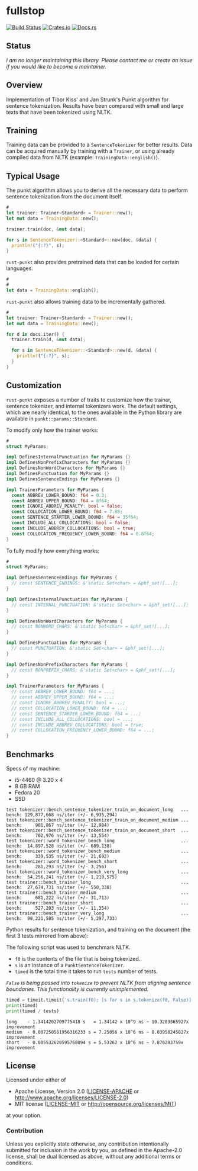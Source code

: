 # fullstop

[![Build Status](https://travis-ci.org/ferristseng/rust-fullstop.svg)](https://travis-ci.org/ferristseng/rust-fullstop)
[![Crates.io](https://img.shields.io/crates/v/fullstop.svg)](https://crates.io/crates/fullstop)
[![Docs.rs](https://docs.rs/fullstop/badge.svg)](https://docs.rs/fullstop/)

## Status

*I am no longer maintaining this library. Please contact me or create an issue if you would like to become a maintainer.*

## Overview

Implementation of Tibor Kiss' and Jan Strunk's Punkt algorithm for sentence
tokenization. Results have been compared with small and large texts that have
been tokenized using NLTK.

## Training

Training data can be provided to a `SentenceTokenizer` for better
results. Data can be acquired manually by training with a `Trainer`,
or using already compiled data from NLTK (example: `TrainingData::english()`).

## Typical Usage

The punkt algorithm allows you to derive all the necessary data to perform
sentence tokenization from the document itself.

```rust
#
let trainer: Trainer<Standard> = Trainer::new();
let mut data = TrainingData::new();

trainer.train(doc, &mut data);

for s in SentenceTokenizer::<Standard>::new(doc, &data) {
  println!("{:?}", s);
}
```

`rust-punkt` also provides pretrained data that can be loaded for certain languages.

```rust
#
#
let data = TrainingData::english();
```

`rust-punkt` also allows training data to be incrementally gathered.

```rust
#
let trainer: Trainer<Standard> = Trainer::new();
let mut data = TrainingData::new();

for d in docs.iter() {
  trainer.train(d, &mut data);

  for s in SentenceTokenizer::<Standard>::new(d, &data) {
    println!("{:?}", s);
  }
}
```

## Customization

`rust-punkt` exposes a number of traits to customize how the trainer, sentence tokenizer,
and internal tokenizers work. The default settings, which are nearly identical, to the
ones available in the Python library are available in `punkt::params::Standard`.

To modify only how the trainer works:

```rust
#
struct MyParams;

impl DefinesInternalPunctuation for MyParams {}
impl DefinesNonPrefixCharacters for MyParams {}
impl DefinesNonWordCharacters for MyParams {}
impl DefinesPunctuation for MyParams {}
impl DefinesSentenceEndings for MyParams {}

impl TrainerParameters for MyParams {
  const ABBREV_LOWER_BOUND: f64 = 0.3;
  const ABBREV_UPPER_BOUND: f64 = 8f64;
  const IGNORE_ABBREV_PENALTY: bool = false;
  const COLLOCATION_LOWER_BOUND: f64 = 7.88;
  const SENTENCE_STARTER_LOWER_BOUND: f64 = 35f64;
  const INCLUDE_ALL_COLLOCATIONS: bool = false;
  const INCLUDE_ABBREV_COLLOCATIONS: bool = true;
  const COLLOCATION_FREQUENCY_LOWER_BOUND: f64 = 0.8f64;
}
```

To fully modify how everything works:

```rust
#
struct MyParams;

impl DefinesSentenceEndings for MyParams {
  // const SENTENCE_ENDINGS: &'static Set<char> = &phf_set![...];
}

impl DefinesInternalPunctuation for MyParams {
  // const INTERNAL_PUNCTUATION: &'static Set<char> = &phf_set![...];
}

impl DefinesNonWordCharacters for MyParams {
  // const NONWORD_CHARS: &'static Set<char> = &phf_set![...];
}

impl DefinesPunctuation for MyParams {
  // const PUNCTUATION: &'static Set<char> = &phf_set![...];
}

impl DefinesNonPrefixCharacters for MyParams {
  // const NONPREFIX_CHARS: &'static Set<char> = &phf_set![...];
}

impl TrainerParameters for MyParams {
  // const ABBREV_LOWER_BOUND: f64 = ...;
  // const ABBREV_UPPER_BOUND: f64 = ...;
  // const IGNORE_ABBREV_PENALTY: bool = ...;
  // const COLLOCATION_LOWER_BOUND: f64 = ...;
  // const SENTENCE_STARTER_LOWER_BOUND: f64 = ...;
  // const INCLUDE_ALL_COLLOCATIONS: bool = ...;
  // const INCLUDE_ABBREV_COLLOCATIONS: bool = true;
  // const COLLOCATION_FREQUENCY_LOWER_BOUND: f64 = ...;
}
```

## Benchmarks

Specs of my machine:

  * i5-4460 @ 3.20 x 4
  * 8 GB RAM
  * Fedora 20
  * SSD

```
test tokenizer::bench_sentence_tokenizer_train_on_document_long   ... bench: 129,877,668 ns/iter (+/- 6,935,294)
test tokenizer::bench_sentence_tokenizer_train_on_document_medium ... bench:     901,867 ns/iter (+/- 12,984)
test tokenizer::bench_sentence_tokenizer_train_on_document_short  ... bench:     702,976 ns/iter (+/- 13,554)
test tokenizer::word_tokenizer_bench_long                         ... bench:  14,897,528 ns/iter (+/- 689,138)
test tokenizer::word_tokenizer_bench_medium                       ... bench:     339,535 ns/iter (+/- 21,692)
test tokenizer::word_tokenizer_bench_short                        ... bench:     281,293 ns/iter (+/- 3,256)
test tokenizer::word_tokenizer_bench_very_long                    ... bench:  54,256,241 ns/iter (+/- 1,210,575)
test trainer::bench_trainer_long                                  ... bench:  27,674,731 ns/iter (+/- 550,338)
test trainer::bench_trainer_medium                                ... bench:     681,222 ns/iter (+/- 31,713)
test trainer::bench_trainer_short                                 ... bench:     527,203 ns/iter (+/- 11,354)
test trainer::bench_trainer_very_long                             ... bench:  98,221,585 ns/iter (+/- 5,297,733)

```

Python results for sentence tokenization, and training on the document (the first 3 tests mirrored from above):

The following script was used to benchmark NLTK.

  * `f0` is the contents of the file that is being tokenized.
  * `s` is an instance of a `PunktSentenceTokenizer`.
  * `timed` is the total time it takes to run `tests` number of tests.

*`False` is being passed into `tokenize` to prevent NLTK from aligning sentence boundaries. This functionality 
is currently unimplemented.*

```python
timed = timeit.timeit('s.train(f0); [s for s in s.tokenize(f0, False)]', 'from bench import s, f0', number=tests)
print(timed)
print(timed / tests)
```

```
long    - 1.3414202709775418 s   = 1.34142 x 10^9 ns ~ 10.3283365927x improvement 
medium  - 0.007250561956316233 s = 7.25056 x 10^6 ns ~ 8.03950245027x improvement
short   - 0.005532620595768094 s = 5.53262 x 10^6 ns ~ 7.870283759x   improvement
```

## License

Licensed under either of

 * Apache License, Version 2.0 ([LICENSE-APACHE](LICENSE-APACHE) or http://www.apache.org/licenses/LICENSE-2.0)
 * MIT license ([LICENSE-MIT](LICENSE-MIT) or http://opensource.org/licenses/MIT)

at your option.

### Contribution

Unless you explicitly state otherwise, any contribution intentionally submitted
for inclusion in the work by you, as defined in the Apache-2.0 license, shall be dual licensed as above, without any
additional terms or conditions.
